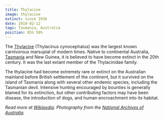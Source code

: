 ```yaml
---
title: Thylacine
image: thylacine
extinct: since 1936
date: 2018-02-12
tags: Tasmania, Australia
position: 85% 50%
---
```


The [Thylacine][1] (Thylacinus cynocephalus) was the largest known carnivorous
marsupial of modern times.  Native to continental Australia, [Tasmania][2] and
New Guinea, it is believed to have become extinct in the 20th century. It was
the last extant member of the Thylacinidae family.

The thylacine had become extremely rare or extinct on the Australian mainland
before British settlement of the continent, but it survived on the island of
Tasmania along with several other endemic species, including the Tasmanian
devil. Intensive hunting encouraged by bounties is generally blamed for its
extinction, but other contributing factors may have been disease, the
introduction of dogs, and human encroachment into its habitat.

*Read more at [Wikipedia][3]. Photography from the [National Archives of
Australia][4].*

[1]: /2018/02/12/thylacine/
[2]: https://www.openstreetmap.org/#map=6/-41.270/144.360
[3]: https://en.wikipedia.org/wiki/Thylacine
[4]: http://www.naa.gov.au/about-us/media/images/records-about-tasmania/image03.aspx
